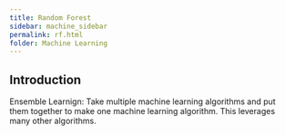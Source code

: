 ```yaml
---
title: Random Forest 
sidebar: machine_sidebar
permalink: rf.html
folder: Machine Learning
---
```


<script src="https://cdnjs.cloudflare.com/ajax/libs/mathjax/2.7.0/MathJax.js?config=TeX-AMS-MML_HTMLorMML" type="text/javascript"></script>

## Introduction

Ensemble Learnign: Take multiple machine learning algorithms and put them together to make one machine learning algorithm. This leverages many other algorithms. 
